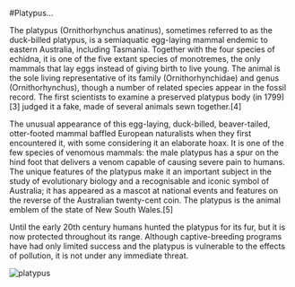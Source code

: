 #Platypus...

The platypus (Ornithorhynchus anatinus), sometimes referred to as the duck-billed platypus, is a semiaquatic egg-laying mammal endemic to eastern Australia, including Tasmania. Together with the four species of echidna, it is one of the five extant species of monotremes, the only mammals that lay eggs instead of giving birth to live young. The animal is the sole living representative of its family (Ornithorhynchidae) and genus (Ornithorhynchus), though a number of related species appear in the fossil record. The first scientists to examine a preserved platypus body (in 1799)[3] judged it a fake, made of several animals sewn together.[4]

The unusual appearance of this egg-laying, duck-billed, beaver-tailed, otter-footed mammal baffled European naturalists when they first encountered it, with some considering it an elaborate hoax. It is one of the few species of venomous mammals: the male platypus has a spur on the hind foot that delivers a venom capable of causing severe pain to humans. The unique features of the platypus make it an important subject in the study of evolutionary biology and a recognisable and iconic symbol of Australia; it has appeared as a mascot at national events and features on the reverse of the Australian twenty-cent coin. The platypus is the animal emblem of the state of New South Wales.[5]

Until the early 20th century humans hunted the platypus for its fur, but it is now protected throughout its range. Although captive-breeding programs have had only limited success and the platypus is vulnerable to the effects of pollution, it is not under any immediate threat.

![platypus](http://localhost:4567/platypus.jpg)